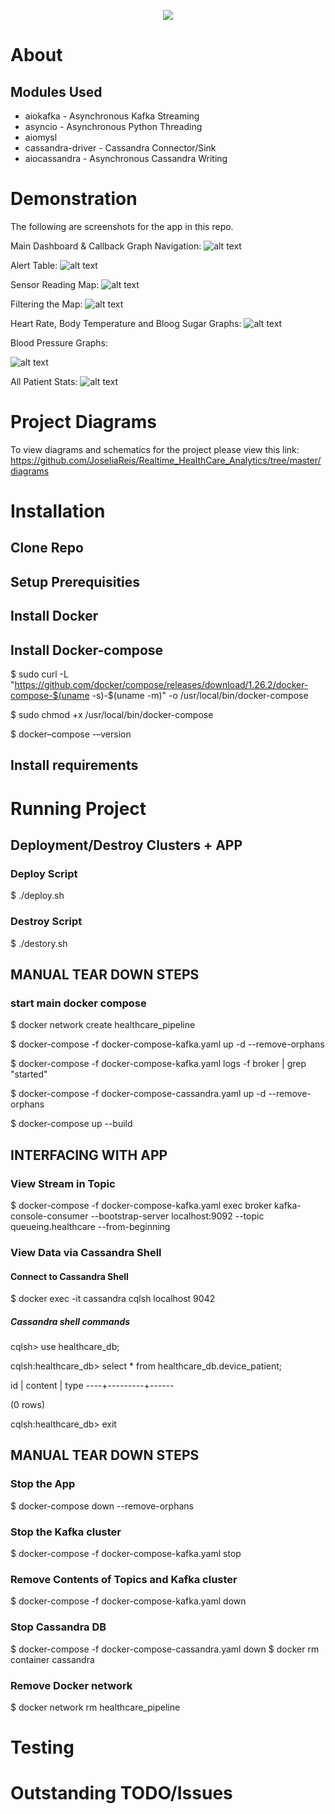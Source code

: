
<p align="center">
  <img src="https://raw.githubusercontent.com/JoseliaReis/Realtime_HealthCare_Analytics/master/assets/dash.png">
</p>


# About


## Modules Used
* aiokafka - Asynchronous Kafka Streaming
* asyncio - Asynchronous Python Threading
* aiomysl 
* cassandra-driver - Cassandra Connector/Sink
* aiocassandra - Asynchronous Cassandra Writing


# Demonstration
The following are screenshots for the app in this repo.

Main Dashboard & Callback Graph Navigation:
![alt text](https://raw.githubusercontent.com/JoseliaReis/Realtime_HealthCare_Analytics/master/diagrams/screencaptures/main.gif "Systems Architecture for Project")

Alert Table:
![alt text](https://raw.githubusercontent.com/JoseliaReis/Realtime_HealthCare_Analytics/master/diagrams/screencaptures/dash_table.gif "Systems Architecture for Project")

Sensor Reading Map:
![alt text](https://raw.githubusercontent.com/JoseliaReis/Realtime_HealthCare_Analytics/master/diagrams/screencaptures/map.gif "Systems Architecture for Project")

Filtering the Map:
![alt text](https://raw.githubusercontent.com/JoseliaReis/Realtime_HealthCare_Analytics/master/diagrams/screencaptures/changes.gif "Systems Architecture for Project")

Heart Rate, Body Temperature and Bloog Sugar Graphs:
![alt text](https://raw.githubusercontent.com/JoseliaReis/Realtime_HealthCare_Analytics/master/diagrams/screencaptures/health_stats.gif "Systems Architecture for Project")


Blood Pressure Graphs:

![alt text](https://raw.githubusercontent.com/JoseliaReis/Realtime_HealthCare_Analytics/master/diagrams/screencaptures/bloodpressure.gif "Systems Architecture for Project")

All Patient Stats:
![alt text](https://raw.githubusercontent.com/JoseliaReis/Realtime_HealthCare_Analytics/master/diagrams/screencaptures/pie_charts.gif "Systems Architecture for Project")

# Project Diagrams
To view diagrams and schematics for the project please view this link: https://github.com/JoseliaReis/Realtime_HealthCare_Analytics/tree/master/diagrams


# Installation

## Clone Repo


## Setup Prerequisities

## Install Docker

## Install Docker-compose
$ sudo curl -L "https://github.com/docker/compose/releases/download/1.26.2/docker-compose-$(uname -s)-$(uname -m)" -o /usr/local/bin/docker-compose

$ sudo chmod +x /usr/local/bin/docker-compose

$ docker–compose -–version

## Install requirements


# Running Project

## Deployment/Destroy Clusters + APP

### Deploy Script

$ ./deploy.sh

### Destroy Script

$ ./destory.sh


## MANUAL TEAR DOWN STEPS

### start main docker compose
$ docker network create healthcare_pipeline

$ docker-compose -f docker-compose-kafka.yaml up -d --remove-orphans

$ docker-compose -f docker-compose-kafka.yaml logs -f broker | grep "started"

$ docker-compose -f docker-compose-cassandra.yaml up -d --remove-orphans

$ docker-compose up --build


## INTERFACING WITH APP
### View Stream in Topic
$ docker-compose -f docker-compose-kafka.yaml exec broker kafka-console-consumer --bootstrap-server localhost:9092 --topic queueing.healthcare --from-beginning

### View Data via Cassandra Shell

#### Connect to Cassandra Shell
$ docker exec -it cassandra cqlsh localhost 9042 


##### Cassandra shell commands
cqlsh> use healthcare_db;

cqlsh:healthcare_db> select * from healthcare_db.device_patient;

 id | content | type
----+---------+------

(0 rows)

cqlsh:healthcare_db> exit


## MANUAL TEAR DOWN STEPS

### Stop the App
$ docker-compose down --remove-orphans

### Stop the Kafka cluster
$ docker-compose -f docker-compose-kafka.yaml stop

### Remove Contents of Topics and Kafka cluster
$ docker-compose -f docker-compose-kafka.yaml down

### Stop Cassandra DB
$ docker-compose -f docker-compose-cassandra.yaml down
$ docker rm container cassandra


### Remove Docker network
$ docker network rm healthcare_pipeline


# Testing


# Outstanding TODO/Issues

